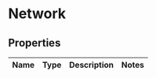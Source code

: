 # Network

## Properties
Name | Type | Description | Notes
------------ | ------------- | ------------- | -------------
